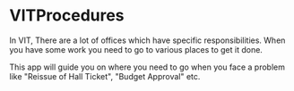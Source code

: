 VITProcedures
=============

In VIT, There are a lot of offices which have specific responsibilities. When you have some work you need to
go to various places to get it done.

This app will guide you on where you need to go when you face a problem like "Reissue of Hall Ticket", "Budget Approval"
etc.
